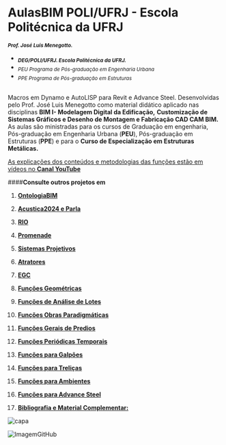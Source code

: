 # AulasBIM POLI/UFRJ - Escola Politécnica da UFRJ 
<sub> **_Prof. José Luis Menegotto._**</sub> 
+ <sub> **_DEG/POLI/UFRJ. Escola Politécnica da UFRJ._**</sub>
+ <sub> _PEU Programa de Pós-graduação em Engenharia Urbana_</sub>
+ <sub> _PPE Programa de Pós-graduação em Estruturas_</sub>
## 

Macros em Dynamo e AutoLISP para Revit e Advance Steel. Desenvolvidas pelo Prof. José Luis Menegotto como material didático aplicado nas disciplinas **BIM I- Modelagem Digital da Edificação,** **Customização de Sistemas Gráficos e Desenho de Montagem e Fabricação CAD CAM BIM.**
As aulas são ministradas para os cursos de Graduação em engenharia, Pós-graduação em Engenharia Urbana (**PEU**), Pós-graduação em Estruturas (**PPE**) e para o **Curso de Especialização em Estruturas Metálicas.**

[As explicações dos conteúdos e metodologias das funções estão em vídeos no **Canal YouTube**](https://www.youtube.com/channel/UCCN58u2BP38F09aswlJrILA)

####**Consulte outros projetos em**
  
   1. [**OntologiaBIM**](https://github.com/JLMenegotto/OntologiaBIM)
   2. [**Acustica2024 e Parla**](https://github.com/JLMenegotto/Acustica_2024)
   3. [**RIO**](https://github.com/JLMenegotto/Rio)
   4. [**Promenade**](https://github.com/JLMenegotto/Promenade)
   5. [**Sistemas Projetivos**](https://github.com/JLMenegotto/SistemasProjetivos)
   6. [**Atratores**](https://github.com/JLMenegotto/Atratores)
   7. [**EGC**](https://github.com/JLMenegotto/EGC)
   8. [**Funções Geométricas**](https://github.com/JLMenegotto/AulasBIM/tree/master/Dynamo/Geometricas)
   9. [**Funções de Análise de Lotes**](https://github.com/JLMenegotto/AulasBIM/tree/master/Dynamo/Lotes)
  10. [**Funções Obras Paradigmáticas**]( https://github.com/JLMenegotto/AulasBIM/tree/master/Dynamo/Obras)
  11. [**Funções Gerais de Predios**](https://github.com/JLMenegotto/AulasBIM/tree/master/Dynamo/Predio)
  12. [**Funções Periódicas Temporais**](https://github.com/JLMenegotto/AulasBIM/tree/master/Dynamo/Relógio)
  13. [**Funções para Galpões**](https://github.com/JLMenegotto/AulasBIM/tree/master/Dynamo/Galpão)
  14. [**Funções para Treliças**](https://github.com/JLMenegotto/AulasBIM/tree/master/Dynamo/Treliças)
  15. [**Funções para Ambientes**](https://github.com/JLMenegotto/AulasBIM/tree/master/Dynamo/Rooms)
  16. [**Funções para Advance Steel**](https://github.com/JLMenegotto/AulasBIM/tree/master/AdvanceSteel)
      
  17. [**Bibliografia e Material Complementar:**](https://jlmenegotto.wixsite.com/jlmenegotto-bim)

![capa](https://github.com/JLMenegotto/AulasBIM/assets/9437020/b6f1b49d-24e5-4588-b52f-d93869d3784b)

![ImagemGitHub](https://user-images.githubusercontent.com/9437020/177049848-57bfaae6-9411-4095-af6b-12efc9f28616.PNG)
